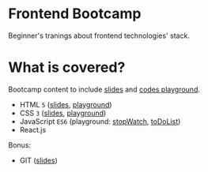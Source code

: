 # Frontend Bootcamp

Beginner's tranings about frontend technologies' stack.

# What is covered?

Bootcamp content to include [slides](slides/) and [codes playground](playground/).

- HTML `5` ([slides](slides/html), [playground](playground/html))
- CSS `3` ([slides](slides/css), [playground](playground/css))
- JavaScript `ES6` (playground: [stopWatch](playground/js/stopWatch), [toDoList](playground/js/toDoList))
- React.js

Bonus:

- GIT ([slides](slides/git))